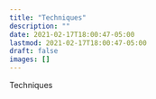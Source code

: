 ```yaml
---
title: "Techniques"
description: ""
date: 2021-02-17T18:00:47-05:00
lastmod: 2021-02-17T18:00:47-05:00
draft: false
images: []
---
```

Techniques